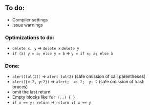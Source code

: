 ## To do:

 *  Compiler settings
 *  Issue warnings

### Optimizations to do:

 *  `delete x, y` => `delete x` `delete y`
 *  `if (x) y = a; else y = b` => `y = if x; a; else b`

### Done:

 *  `alert(lol(2))` => `alert lol(2)` (safe omission of call parentheses)
 *  `alert({x:2, y:2})` => `alert;  x: 2;  y: 2` (safe omission of hash braces)
 *  omit the last return
 *  Empty blocks like `for (;;) { }`
 *  `if x == y; return` => `return if x == y`

